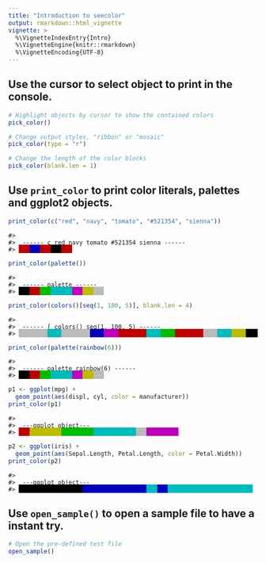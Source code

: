 ```yaml
---
title: "Introduction to seecolor"
output: rmarkdown::html_vignette
vignette: >
  %\VignetteIndexEntry{Intro}
  %\VignetteEngine{knitr::rmarkdown}
  %\VignetteEncoding{UTF-8}
---
```





<STYLE type='text/css' scoped>
PRE.fansi SPAN {padding-top: .25em; padding-bottom: .25em};
</STYLE>

## Use the cursor to select object to print in the console.


```r
# Highlight objects by cursor to show the contained colors
pick_color()

# Change output styles, "ribbon" or "mosaic"
pick_color(type = "r")

# Change the length of the color blocks
pick_color(blank.len = 1)
```



## Use `print_color` to print color literals, palettes and ggplot2 objects.


```r
print_color(c("red", "navy", "tomato", "#521354", "sienna"))
```

<PRE class="fansi fansi-output"><CODE>#&gt; 
#&gt;  ------ c red navy tomato #521354 sienna ------
#&gt; <span style='color: #BBBB00;background-color: #BB0000;'>   </span><span style='color: #BBBB00;background-color: #0000BB;'>   </span><span style='color: #BBBB00;background-color: #BB0000;'>   </span><span style='color: #BBBB00;background-color: #000000;'>   </span><span style='color: #BBBB00;background-color: #BB0000;'>   </span><span>
</span></CODE></PRE>

```r
print_color(palette())
```

<PRE class="fansi fansi-output"><CODE>#&gt; 
#&gt;  ------ palette ------
#&gt; <span style='color: #BBBB00;background-color: #000000;'>   </span><span style='color: #BBBB00;background-color: #BB0000;'>   </span><span style='color: #BBBB00;background-color: #00BB00;'>   </span><span style='color: #BBBB00;background-color: #00BBBB;'>      </span><span style='color: #BBBB00;background-color: #BB00BB;'>   </span><span style='color: #BBBB00;background-color: #BBBB00;'>   </span><span style='color: #BBBB00;background-color: #BBBBBB;'>   </span><span>
</span></CODE></PRE>

```r
print_color(colors()[seq(1, 100, 5)], blank.len = 4)
```

<PRE class="fansi fansi-output"><CODE>#&gt; 
#&gt;  ------ [ colors() seq(1, 100, 5) ------
#&gt; <span style='color: #BBBB00;background-color: #BBBBBB;'>        </span><span style='color: #BBBB00;background-color: #00BBBB;'>    </span><span style='color: #BBBB00;background-color: #BBBBBB;'>        </span><span style='color: #BBBB00;background-color: #0000BB;'>    </span><span style='color: #BBBB00;background-color: #BB00BB;'>    </span><span style='color: #BBBB00;background-color: #BB0000;'>        </span><span style='color: #BBBB00;background-color: #00BBBB;'>    </span><span style='color: #BBBB00;background-color: #00BB00;'>    </span><span style='color: #BBBB00;background-color: #BB0000;'>        </span><span style='color: #BBBB00;background-color: #BBBBBB;'>    </span><span style='color: #BBBB00;background-color: #00BBBB;'>    </span><span style='color: #BBBB00;background-color: #BBBB00;'>    </span><span style='color: #BBBB00;background-color: #000000;'>    </span><span style='color: #BBBB00;background-color: #BBBB00;'>    </span><span style='color: #BBBB00;background-color: #BB0000;'>    </span><span style='color: #BBBB00;background-color: #BB00BB;'>    </span><span>
</span></CODE></PRE>

```r
print_color(palette(rainbow(6)))
```

<PRE class="fansi fansi-output"><CODE>#&gt; 
#&gt;  ------ palette rainbow(6) ------
#&gt; <span style='color: #BBBB00;background-color: #000000;'>   </span><span style='color: #BBBB00;background-color: #BB0000;'>   </span><span style='color: #BBBB00;background-color: #00BB00;'>   </span><span style='color: #BBBB00;background-color: #00BBBB;'>      </span><span style='color: #BBBB00;background-color: #BB00BB;'>   </span><span style='color: #BBBB00;background-color: #BBBB00;'>   </span><span style='color: #BBBB00;background-color: #BBBBBB;'>   </span><span>
</span></CODE></PRE>

```r
p1 <- ggplot(mpg) +
  geom_point(aes(displ, cyl, color = manufacturer))
print_color(p1)
```

<PRE class="fansi fansi-output"><CODE>#&gt; 
#&gt;  ---ggplot object--- 
#&gt; <span style='color: #BBBB00;background-color: #BB0000;'>   </span><span style='color: #BBBB00;background-color: #BBBB00;'>         </span><span style='color: #BBBB00;background-color: #00BB00;'>         </span><span style='color: #BBBB00;background-color: #00BBBB;'>            </span><span style='color: #BBBB00;background-color: #BBBBBB;'>   </span><span style='color: #BBBB00;background-color: #BB00BB;'>         </span><span>
</span></CODE></PRE>

```r
p2 <- ggplot(iris) +
  geom_point(aes(Sepal.Length, Petal.Length, color = Petal.Width))
print_color(p2)
```

<PRE class="fansi fansi-output"><CODE>#&gt; 
#&gt;  ---ggplot object--- 
#&gt; <span style='color: #BBBB00;background-color: #000000;'>                  </span><span style='color: #BBBB00;background-color: #0000BB;'>                  </span><span style='color: #BBBB00;background-color: #00BBBB;'>   </span><span style='color: #BBBB00;background-color: #0000BB;'>   </span><span style='color: #BBBB00;background-color: #00BBBB;'>                        </span><span>
</span></CODE></PRE>


## Use `open_sample()` to open a sample file to have a instant try.


```r
# Open the pre-defined test file
open_sample()
```

